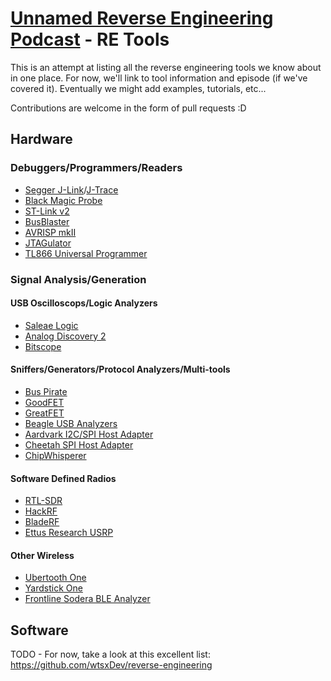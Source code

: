 # [Unnamed Reverse Engineering Podcast](http://unnamedre.com) - RE Tools

This is an attempt at listing all the reverse engineering tools we know about in one place. For now, we'll link to tool information and episode (if we've covered it). Eventually we might add examples, tutorials, etc...

Contributions are welcome in the form of pull requests :D

## Hardware

### Debuggers/Programmers/Readers
* [Segger J-Link](https://www.segger.com/products/debug-probes/j-link/)/[J-Trace](https://www.segger.com/products/debug-probes/j-trace/)
* [Black Magic Probe](https://1bitsquared.com/products/black-magic-probe)
* [ST-Link v2](http://www.st.com/en/development-tools/st-link-v2.html)
* [BusBlaster](http://dangerousprototypes.com/docs/Bus_Blaster)
* [AVRISP mkII](http://www.microchip.com/developmenttools/productdetails.aspx?partno=atavrisp2)
* [JTAGulator](http://www.grandideastudio.com/jtagulator/)
* [TL866 Universal Programmer](http://autoelectric.cn/EN/TL866_main.html)

### Signal Analysis/Generation

#### USB Oscilloscops/Logic Analyzers
* [Saleae Logic](https://www.saleae.com/)
* [Analog Discovery 2](https://analogdiscovery.com/)
* [Bitscope](http://bitscope.com/)

#### Sniffers/Generators/Protocol Analyzers/Multi-tools
* [Bus Pirate](http://dangerousprototypes.com/docs/Bus_Pirate)
* [GoodFET](http://goodfet.sourceforge.net/)
* [GreatFET](https://greatscottgadgets.com/greatfet/)
* [Beagle USB Analyzers](https://www.totalphase.com/protocols/usb/protocol-analyzers/)
* [Aardvark I2C/SPI Host Adapter](https://www.totalphase.com/products/aardvark-i2cspi/)
* [Cheetah SPI Host Adapter](https://www.totalphase.com/products/cheetah-spi/)
* [ChipWhisperer](https://newae.com/tools/chipwhisperer/)

#### Software Defined Radios
* [RTL-SDR](https://www.rtl-sdr.com/about-rtl-sdr/)
* [HackRF](https://greatscottgadgets.com/hackrf/)
* [BladeRF](https://www.nuand.com/)
* [Ettus Research USRP](https://www.ettus.com/)

#### Other Wireless
* [Ubertooth One](https://greatscottgadgets.com/ubertoothone/)
* [Yardstick One](https://greatscottgadgets.com/yardstickone/)
* [Frontline Sodera BLE Analyzer](http://fte.com/)

## Software

TODO - For now, take a look at this excellent list: https://github.com/wtsxDev/reverse-engineering
